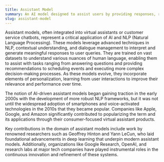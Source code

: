 ```yaml
---
title: Assistant Model  
summary: An AI model designed to assist users by providing responses, recommendations, or information based on natural language input.
slug: assistant-model
---
```


Assistant models, often integrated into virtual assistants or customer service chatbots, represent a critical application of AI and NLP (Natural Language Processing). These models leverage advanced techniques in NLP, contextual understanding, and dialogue management to interpret and generate meaningful responses to user queries. They are trained on vast datasets to understand various nuances of human language, enabling them to assist with tasks ranging from answering questions and providing recommendations to scheduling events and executing more complex decision-making processes. As these models evolve, they incorporate elements of personalization, learning from user interactions to improve their relevance and performance over time.

The notion of AI-driven assistant models began gaining traction in the early 2000s with the development of more robust NLP frameworks, but it was not until the widespread adoption of smartphones and voice-activated technologies in the 2010s that they became popular. Companies like Apple, Google, and Amazon significantly contributed to popularizing the term and its applications through their consumer-focused virtual assistant products.

Key contributions in the domain of assistant models include work by renowned researchers such as Geoffrey Hinton and Yann LeCun, who laid foundational advancements in deep learning that underpin modern assistant models. Additionally, organizations like Google Research, OpenAI, and research labs at major tech companies have played instrumental roles in the continuous innovation and refinement of these systems.